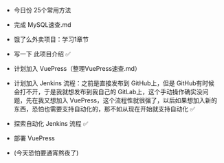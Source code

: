 - 今日份 25个常用方法
- 完成 MySQL速查.md
- 饿了么外卖项目：学习1章节
- 写一下 此项目介绍  ✅
- 计划加入 VuePress（整理VuePress速查.md）
- 计划加入 Jenkins 流程：之前是直接发布到 GitHub上，但是 GitHub有时候会打不开，于是我就想发布到我自己的 GitLab上，这个手动操作确实没问题，先在我又想加入 VuePress，这个流程性就很强了，以后如果想加入新的东西，恐怕也需要支持自动化的，那不如从现在开始就支持自动化  ✅
- 探索自动化 Jenkins 流程  ✅
- 部署 VuePress

- (今天恐怕要通宵熬夜了)